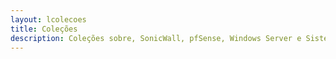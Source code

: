 ```yaml
---
layout: lcolecoes
title: Coleções
description: Coleções sobre, SonicWall, pfSense, Windows Server e Sistemas Linux.
---
```

